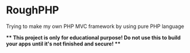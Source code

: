 # RoughPHP
Trying to make my own PHP MVC framework by using pure PHP language

<b>** This project is only for educational purpose! Do not use this to build your apps until it's not finished and secure! **</b> 
